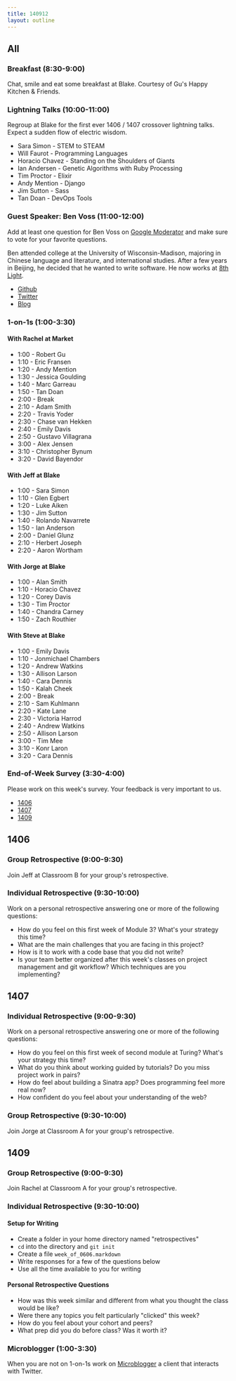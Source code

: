 ```yaml
---
title: 140912
layout: outline
---
```


## All

### Breakfast (8:30-9:00)

Chat, smile and eat some breakfast at Blake. Courtesy of Gu's Happy Kitchen & Friends.

### Lightning Talks (10:00-11:00)

Regroup at Blake for the first ever 1406 / 1407 crossover lightning talks. Expect a sudden flow of electric wisdom.

* Sara Simon - STEM to STEAM
* Will Faurot - Programming Languages
* Horacio Chavez - Standing on the Shoulders of Giants
* Ian Andersen - Genetic Algorithms with Ruby Processing
* Tim Proctor - Elixir
* Andy Mention - Django
* Jim Sutton - Sass
* Tan Doan - DevOps Tools

### Guest Speaker: Ben Voss (11:00-12:00)

Add at least one question for Ben Voss on [Google Moderator](https://www.google.com/moderator/#16/e=20f413) and make sure to vote for your favorite questions.

Ben attended college at the University of Wisconsin-Madison, majoring in Chinese language and literature, and international studies. After a few years in Beijing, he decided that he wanted to write software. He now works at [8th Light](http://www.8thlight.com).

* [Github](https://github.com/bwvoss)
* [Twitter](https://twitter.com/benvoss)
* [Blog](http://blog.8thlight.com/ben-voss/archive.html)

### 1-on-1s (1:00-3:30)

#### With Rachel at Market

* 1:00 - Robert Gu
* 1:10 - Eric Fransen
* 1:20 - Andy Mention
* 1:30 - Jessica Goulding
* 1:40 - Marc Garreau
* 1:50 - Tan Doan
* 2:00 - Break
* 2:10 - Adam Smith
* 2:20 - Travis Yoder
* 2:30 - Chase van Hekken
* 2:40 - Emily Davis
* 2:50 - Gustavo Villagrana
* 3:00 - Alex Jensen
* 3:10 - Christopher Bynum
* 3:20 - David Bayendor

#### With Jeff at Blake

* 1:00 - Sara Simon
* 1:10 - Glen Egbert
* 1:20 - Luke Aiken
* 1:30 - Jim Sutton
* 1:40 - Rolando Navarrete
* 1:50 - Ian Anderson
* 2:00 - Daniel Glunz
* 2:10 - Herbert Joseph
* 2:20 - Aaron Wortham

#### With Jorge at Blake

* 1:00 - Alan Smith
* 1:10 - Horacio Chavez
* 1:20 - Corey Davis
* 1:30 - Tim Proctor
* 1:40 - Chandra Carney
* 1:50 - Zach Routhier

#### With Steve at Blake

* 1:00 - Emily Davis
* 1:10 - Jonmichael Chambers
* 1:20 - Andrew Watkins
* 1:30 - Allison Larson
* 1:40 - Cara Dennis
* 1:50 - Kalah Cheek
* 2:00 - Break
* 2:10 - Sam Kuhlmann
* 2:20 - Kate Lane
* 2:30 - Victoria Harrod
* 2:40 - Andrew Watkins
* 2:50 - Allison Larson
* 3:00 - Tim Mee
* 3:10 - Konr Laron
* 3:20 - Cara Dennis

### End-of-Week Survey (3:30-4:00)

Please work on this week's survey. Your feedback is very important to us.
* [1406](https://docs.google.com/forms/d/1Yxyz_qSX3xb6AE-mDHg6GQQnuDwMeLewzItGJ6OdwZs/viewform?usp=send_form)
* [1407](https://docs.google.com/forms/d/1kJyG7zeEMEXG7DAHCUXMGfDa0CZLaIX1QWF6BbLAkww/viewform?usp=send_form)
* [1409](https://docs.google.com/forms/d/1qb0Y10AfAGlbKUY1WzsnM7SA4wWW4SESoRwW-MaNjdA/viewform?usp=send_form)

## 1406

### Group Retrospective (9:00-9:30)

Join Jeff at Classroom B for your group's retrospective.

### Individual Retrospective (9:30-10:00)

Work on a personal retrospective answering one or more of the following questions:

* How do you feel on this first week of Module 3? What's your strategy this time?
* What are the main challenges that you are facing in this project?
* How is it to work with a code base that you did not write?
* Is your team better organized after this week's classes on project management and git workflow? Which techniques are you implementing?

## 1407

### Individual Retrospective (9:00-9:30)

Work on a personal retrospective answering one or more of the following questions:

* How do you feel on this first week of second module at Turing? What's your strategy this time?
* What do you think about working guided by tutorials? Do you miss project work in pairs?
* How do feel about building a Sinatra app? Does programming feel more real now?
* How confident do you feel about your understanding of the web?

### Group Retrospective (9:30-10:00)

Join Jorge at Classroom A for your group's retrospective.

## 1409

### Group Retrospective (9:00-9:30)

Join Rachel at Classroom A for your group's retrospective.

### Individual Retrospective (9:30-10:00)

#### Setup for Writing

* Create a folder in your home directory named "retrospectives"
* `cd` into the directory and `git init`
* Create a file `week_of_0606.markdown`
* Write responses for a few of the questions below
* Use all the time available to you for writing

#### Personal Retrospective Questions

* How was this week similar and different from what you thought the class would be like?
* Were there any topics you felt particularly "clicked" this week?
* How do you feel about your cohort and peers?
* What prep did you do before class? Was it worth it?

### Microblogger (1:00-3:30)

When you are not on 1-on-1s work on [Microblogger](http://tutorials.jumpstartlab.com/projects/microblogger.html) a client that interacts with Twitter.
